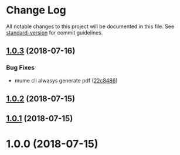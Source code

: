 # Change Log

All notable changes to this project will be documented in this file. See [standard-version](https://github.com/conventional-changelog/standard-version) for commit guidelines.

<a name="1.0.3"></a>
## [1.0.3](https://github.com/stasson/mume-cli/compare/v1.0.2...v1.0.3) (2018-07-16)


### Bug Fixes

* mume cli alwasys generate pdf ([22c8486](https://github.com/stasson/mume-cli/commit/22c8486))



<a name="1.0.2"></a>
## [1.0.2](https://github.com/stasson/mume-cli/compare/v1.0.1...v1.0.2) (2018-07-15)



<a name="1.0.1"></a>
## [1.0.1](https://github.com/stasson/mume-cli/compare/v1.0.0...v1.0.1) (2018-07-15)



<a name="1.0.0"></a>
# 1.0.0 (2018-07-15)
